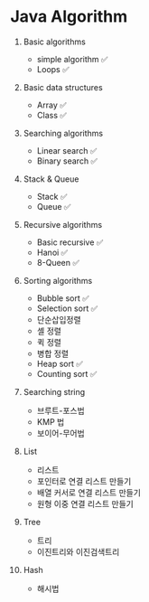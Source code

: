 # Java Algorithm

1. Basic algorithms

    - simple algorithm ✅
    - Loops ✅

2. Basic data structures

    - Array ✅
    - Class ✅

3. Searching algorithms

    - Linear search ✅
    - Binary search ✅

4. Stack & Queue

    - Stack ✅
    - Queue ✅

5. Recursive algorithms

    - Basic recursive ✅
    - Hanoi ✅
    - 8-Queen ✅

6. Sorting algorithms

    - Bubble sort ✅
    - Selection sort ✅
    - 단순삽입정렬
    - 셸 정렬
    - 퀵 정렬
    - 병합 정렬
    - Heap sort ✅
    - Counting sort ✅

7. Searching string

    - 브루트-포스법
    - KMP 법
    - 보이어-무어법

8. List

    - 리스트
    - 포인터로 연결 리스트 만들기
    - 배열 커서로 연결 리스트 만들기
    - 원형 이중 연결 리스트 만들기

9. Tree

    - 트리
    - 이진트리와 이진검색트리

10. Hash

    - 해시법